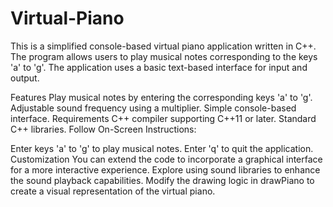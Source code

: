 # Virtual-Piano
This is a simplified console-based virtual piano application written in C++. 
The program allows users to play musical notes corresponding to the keys 'a' to 'g'. 
The application uses a basic text-based interface for input and output.

Features
Play musical notes by entering the corresponding keys 'a' to 'g'.
Adjustable sound frequency using a multiplier.
Simple console-based interface.
Requirements
C++ compiler supporting C++11 or later.
Standard C++ libraries.
Follow On-Screen Instructions:

Enter keys 'a' to 'g' to play musical notes.
Enter 'q' to quit the application.
Customization
You can extend the code to incorporate a graphical interface for a more interactive experience.
Explore using sound libraries to enhance the sound playback capabilities.
Modify the drawing logic in drawPiano to create a visual representation of the virtual piano.
